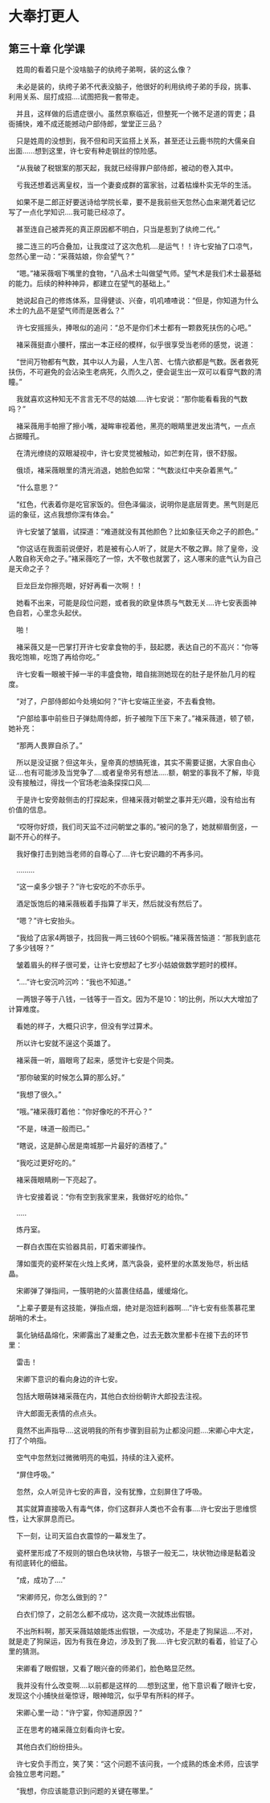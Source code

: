 # 大奉打更人 
 ## 第三十章 化学课
     姓周的看着只是个没啥脑子的纨绔子弟啊，装的这么像？

    未必是装的，纨绔子弟不代表没脑子，他很好的利用纨绔子弟的手段，挑事、利用关系、屈打成招....试图把我一套带走。

    并且，这样做的后遗症很小。虽然京察临近，但整死一个微不足道的胥吏；县衙捕快，难不成还能撼动户部侍郎，堂堂正三品？

    只是姓周的没想到，我不但和司天监搭上关系，甚至还让云鹿书院的大儒亲自出面......想到这里，许七安有种走钢丝的惊险感。

    “从我破了税银案的那天起，我就已经得罪户部侍郎，被动的卷入其中。

    亏我还想着远离皇权，当一个妻妾成群的富家翁，过着枯燥朴实无华的生活。

    如果不是二郎正好要送诗给学院长辈，要不是我前些天忽然心血来潮凭着记忆写了一点化学知识....我可能已经凉了。

    甚至连自己被弄死的真正原因都不明白，只当是惹到了纨绔二代。”

    接二连三的巧合叠加，让我度过了这次危机....是运气！！许七安抽了口凉气，忽然心里一动：“采薇姑娘，你会望气？”

    “嗯。”褚采薇咽下嘴里的食物，“八品术士叫做望气师。望气术是我们术士最基础的能力。后续的种种神异，都建立在望气的基础上。”

    她说起自己的修炼体系，显得健谈、兴奋，叽叽喳喳说：“但是，你知道为什么术士的九品不是望气师而是医者么？”

    许七安摇摇头，捧哏似的追问：“总不是你们术士都有一颗救死扶伤的心吧。”

    褚采薇挺直小腰杆，摆出一本正经的模样，似乎很享受当老师的感觉，说道：

    “世间万物都有气数，其中以人为最，人生八苦、七情六欲都是气数。医者救死扶伤，不可避免的会沾染生老病死，久而久之，便会诞生出一双可以看穿气数的清瞳。”

    我就喜欢这种知无不言言无不尽的姑娘.....许七安说：“那你能看看我的气数吗？”

    褚采薇用手帕擦了擦小嘴，凝眸审视着他，黑亮的眼睛里迸发出清气，一点点占据瞳孔。

    在清光缭绕的双眼凝视中，许七安灵觉被触动，如芒刺在背，很不舒服。

    俄顷，褚采薇眼里的清光消退，她脸色如常：“气数淡红中夹杂着黑气。”

    “什么意思？”

    “红色，代表着你是吃官家饭的。但色泽偏淡，说明你是底层胥吏。黑气则是厄运的象征，这点我想你深有体会。”

    许七安皱了皱眉，试探道：“难道就没有其他颜色？比如象征天命之子的颜色。”

    “你这话在我面前说便好，若是被有心人听了，就是大不敬之罪。除了皇帝，没人敢自称天命之子。”褚采薇吃了一惊，大不敬也就罢了，这人哪来的底气认为自己是天命之子？

    巨龙巨龙你擦亮眼，好好再看一次啊！！

    她看不出来，可能是段位问题，或者我的欧皇体质与气数无关....许七安表面神色自若，心里念头起伏。

    啪！

    褚采薇又是一巴掌打开许七安拿食物的手，鼓起腮，表达自己的不高兴：“你等我吃饱嘛，吃饱了再给你吃。”

    许七安看一眼被干掉一半的丰盛食物，暗自揣测她现在的肚子是怀胎几月的程度。

    “对了，户部侍郎如今处境如何？”许七安端正坐姿，不去看食物。

    “户部给事中前些日子弹劾周侍郎，折子被陛下压下来了。”褚采薇道，顿了顿，她补充：

    “那两人畏罪自杀了。”

    所以是没证据？但这年头，皇帝真的想搞死谁，其实不需要证据，大家自由心证....也有可能涉及当党争了....或者皇帝另有想法.....额，朝堂的事我不了解，毕竟没有接触过，得找一个官场老油条探探口风....

    于是许七安旁敲侧击的打探起来，但褚采薇对朝堂之事并无兴趣，没有给出有价值的信息。

    “哎呀你好烦，我们司天监不过问朝堂之事的。”被问的急了，她就柳眉倒竖，一副不开心的样子。

    我好像打击到她当老师的自尊心了....许七安识趣的不再多问。

    .........

    “这一桌多少银子？”许七安吃的不亦乐乎。

    酒足饭饱后的褚采薇板着手指算了半天，然后就没有然后了。

    “嗯？”许七安抬头。

    “我给了店家4两银子，找回我一两三钱60个铜板。”褚采薇苦恼道：“那我到底花了多少钱呀？”

    皱着眉头的样子很可爱，让许七安想起了七岁小姑娘做数学题时的模样。

    “....”许七安沉吟沉吟：“我也不知道。”

    一两银子等于八钱，一钱等于一百文。因为不是10：1的比例，所以大大增加了计算难度。

    看她的样子，大概只识字，但没有学过算术。

    所以许七安就不逞这个英雄了。

    褚采薇一听，眉眼弯了起来，感觉许七安是个同类。

    “那你破案的时候怎么算的那么好。”

    “我想了很久。”

    “哦。”褚采薇盯着他：“你好像吃的不开心？”

    “不是，味道一般而已。”

    “瞎说，这是醉心居是南城那一片最好的酒楼了。”

    “我吃过更好吃的。”

    褚采薇眼睛刷一下亮起了。

    许七安接着说：“你有空到我家里来，我做好吃的给你。”

    .....

    炼丹室。

    一群白衣围在实验器具前，盯着宋卿操作。

    薄如蛋壳的瓷杯架在火烛上炙烤，蒸汽袅袅，瓷杯里的水蒸发殆尽，析出结晶。

    宋卿弹了弹指间，一簇明艳的火苗裹住结晶，缓缓熔化。

    “上辈子要是有这技能，弹指点烟，绝对是泡妞利器啊....”许七安有些羡慕花里胡哨的术士。

    氯化钠结晶熔化，宋卿露出了凝重之色，过去无数次里都卡在接下去的环节里：

    雷击！

    宋卿下意识的看向身边的许七安。

    包括大眼萌妹褚采薇在内，其他白衣纷纷朝许大郎投去注视。

    许大郎面无表情的点点头。

    竟然不出声指导....这说明我的所有步骤到目前为止都没问题....宋卿心中大定，打了个响指。

    空气中忽然划过微微明亮的电弧，持续的注入瓷杯。

    “屏住呼吸。”

    忽然，众人听见许七安的声音，没有犹豫，立刻屏住了呼吸。

    其实就算直接吸入有毒气体，你们这群非人类也不会有事....许七安出于思维惯性，让大家屏息而已。

    下一刻，让司天监白衣震惊的一幕发生了。

    瓷杯里形成了不规则的银白色块状物，与银子一般无二，块状物边缘是黏着没有彻底转化的细盐。

    “成，成功了....”

    “宋卿师兄，你怎么做到的？”

    白衣们惊了，之前怎么都不成功，这次竟一次就炼出假银。

    不出所料啊，那天采薇姑娘能炼出假银，一次成功，不是走了狗屎运....不对，就是走了狗屎运，因为有我在身边，涉及到了我.....许七安沉默的看着，验证了心里的猜测。

    宋卿看了眼假银，又看了眼兴奋的师弟们，脸色略显茫然。

    我并没有什么改变啊....以前都是这样的.....想到这里，他下意识看了眼许七安，发现这个小捕快丝毫惊讶，眼神暗沉，似乎早有所料的样子。

    宋卿心里一动：“许宁宴，你知道原因？”

    正在思考的褚采薇立刻看向许七安。

    其他白衣们纷纷扭头。

    许七安负手而立，笑了笑：“这个问题不该问我，一个成熟的炼金术师，应该学会独立思考问题。”

    “我想，你应该能意识到问题的关键在哪里。”